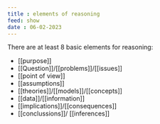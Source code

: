```yaml
---
title : elements of reasoning
feed: show
date : 06-02-2023
---
```

There are at least 8 basic elements for reasoning:
- [[purpose]]
- [[Question]]/[[problems]]/[[issues]]
- [[point of view]]
- [[assumptions]]
- [[theories]]/[[models]]/[[concepts]]
- [[data]]/[[information]]
- [[implications]]/[[consequences]]
- [[conclussions]]/ [[inferences]]